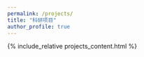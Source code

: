```yaml
---
permalink: /projects/
title: "科研项目"
author_profile: true
---
```


{% include_relative projects_content.html %}

